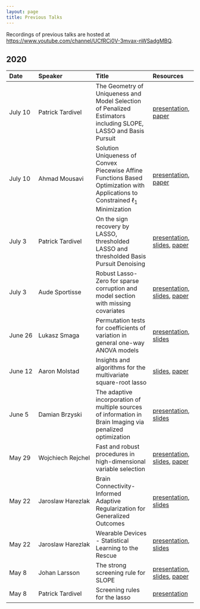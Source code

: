 ```yaml
---
layout: page
title: Previous Talks
---
```


Recordings of previous talks are hosted at
<https://www.youtube.com/channel/UCfRCi0V-3mvax-nWSadgMBQ>.

## 2020

| Date    | Speaker           | Title                                                                                                                              | Resources                                                                                                                                   |
| :------ | :---------------- | :--------------------------------------------------------------------------------------------------------------------------------- | :------------------------------------------------------------------------------------------------------------------------------------------ |
| July&nbsp;10 | Patrick&nbsp;Tardivel  | The Geometry of Uniqueness and Model Selection of Penalized Estimators including SLOPE, LASSO and Basis Pursuit                    | [presentation](https://youtu.be/A718BdOfQA0), [paper](https://arxiv.org/abs/2004.09106)                                                      |
| July&nbsp;10 | Ahmad&nbsp;Mousavi     | Solution Uniqueness of Convex Piecewise Affine Functions Based Optimization with Applications to Constrained $\ell_1$ Minimization | [presentation](https://youtu.be/F09FkdUz0hs), [paper](https://arxiv.org/abs/1711.05882)                                                      |
| July&nbsp;3  | Patrick&nbsp;Tardivel  | On the sign recovery by LASSO, thresholded LASSO and thresholded Basis Pursuit Denoising                                           | [presentation](https://youtu.be/Eo2_H0Wrzbc), [slides](slides/200703-tardivel.pdf), [paper](https://hal.archives-ouvertes.fr/hal-01956603v4) |
| July&nbsp;3  | Aude&nbsp;Sportisse    | Robust Lasso-Zero for sparse corruption and model section with missing covariates                                                  | [presentation](https://youtu.be/sPt-JhmNZtU), [slides](slides/200703-sportisse.pdf), [paper](https://arxiv.org/abs/2005.05628)               |
| June&nbsp;26 | Lukasz&nbsp;Smaga      | Permutation tests for coefficients of variation in general one-way ANOVA models                                                    | [presentation](https://youtu.be/nMsjKcgDgek), [slides](slides/200626-smaga.pdf)                                                              |
| June&nbsp;12 | Aaron&nbsp;Molstad     | Insights and algorithms for the multivariate square-root lasso                                                                     | [slides](slides/200612-molstad.pdf), [paper](https://arxiv.org/pdf/1909.05041)                                                              |
| June&nbsp;5  | Damian&nbsp;Brzyski    | The adaptive incorporation of multiple sources of information in Brain Imaging via penalized optimization                          | [presentation](https://youtu.be/FKTZxSrmHTM), [slides](slides/200605-brzyski.pdf)                                                            |
| May&nbsp;29  | Wojchiech&nbsp;Rejchel | Fast and robust procedures in high-dimensional variable selection                                                                  | [presentation](https://youtu.be/VCc-O3oA40k), [slides](slides/200529-rejchel.pdf), [paper](https://arxiv.org/abs/1905.05876)                 |
| May&nbsp;22  | Jaroslaw&nbsp;Harezlak | Brain Connectivity-Informed Adaptive Regularization for Generalized Outcomes                                                       | [presentation](https://youtu.be/1H-qgkYhn68), [slides](slides/200522-harezlak-brainimaging.pdf)                                              |
| May&nbsp;22  | Jaroslaw&nbsp;Harezlak | Wearable Devices - Statistical Learning to the Rescue                                                                              | [presentation](https://youtu.be/B-fmWt3otnE), [slides](slides/200522-harezlak-accelerometry.pdf)                                             |
| May&nbsp;8   | Johan&nbsp;Larsson     | The strong screening rule for SLOPE                                                                                                | [presentation](https://youtu.be/oPqaZt0klMg), [slides](slides/200508-johanlarsson.pdf), [paper](http://arxiv.org/abs/2005.03730)             |
| May&nbsp;8   | Patrick&nbsp;Tardivel  | Screening rules for the lasso                                                                                                      | [presentation](https://youtu.be/iFQPQw2Gzt8)                                                                                                 |
